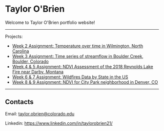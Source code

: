 # Taylor O'Brien

Welcome to Taylor O'Brien portfolio website!

***

Projects:

* [Week 2 Assignment: Temperature over time in Wilmington, North Carolina](https://taylor-obrien.github.io/notebooks/wilmingtontemps.html)
* [Week 3 Assignment: Time series of streamflow in Boulder Creek, Boulder, Colorado](https://taylor-obrien.github.io/notebooks/bouldercreek-timeseries.html)
* [Week 4 & 5 Assignment: NDVI Assessment of the 2018 Reynolds Lake Fire near Darby, Montana](https://taylor-obrien.github.io/notebooks/reynoldslake-ndvi.html)
* [Week 6 & 7 Assignment: Wildfires Data by State in the US](https://taylor-obrien.github.io/notebooks/fireboundaries-vector.html)
* [Week 8 & 9 Assignment: NDVI for City Park neighborhood in Denver, CO](https://taylor-obrien.github.io/notebooks/denver-ndvi.html)

***

## Contacts

Email: <taylor.obrien@colorado.edu>

Linkedin: <https://www.linkedin.com/in/taylorobrien21/>
